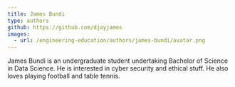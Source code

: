 ```yaml
---
title: James Bundi
type: authors
github: https://github.com/djayjames
images:
  - url: /engineering-education/authors/james-bundi/avatar.png 
---
```

James Bundi is an undergraduate student undertaking Bachelor of Science in Data Science. He is interested in cyber security and ethical stuff. He also loves playing football and table tennis.
